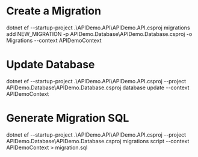 # Create a Migration
dotnet ef --startup-project .\APIDemo.API\APIDemo.API.csproj migrations add NEW_MIGRATION -p APIDemo.Database\APIDemo.Database.csproj -o Migrations --context APIDemoContext

# Update Database
dotnet ef --startup-project .\APIDemo.API\APIDemo.API.csproj --project APIDemo.Database\APIDemo.Database.csproj database update --context APIDemoContext

# Generate Migration SQL
dotnet ef --startup-project .\APIDemo.API\APIDemo.API.csproj --project APIDemo.Database\APIDemo.Database.csproj migrations script --context APIDemoContext > migration.sql